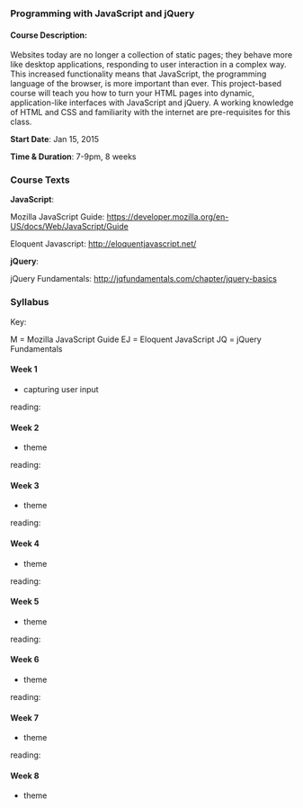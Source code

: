 ### Programming with JavaScript and jQuery
#### Course Description:

Websites today are no longer a collection of static pages; they behave more like desktop applications, responding to user interaction in a complex way. This increased functionality means that JavaScript, the programming language of the browser, is more important than ever. This project-based course will teach you how to turn your HTML pages into dynamic, application-like interfaces with JavaScript and jQuery. A working knowledge of HTML and CSS and familiarity with the internet are pre-requisites for this class. 

**Start Date**: Jan 15, 2015

**Time & Duration**: 7-9pm, 8 weeks


### Course Texts

**JavaScript**: 

Mozilla JavaScript Guide: https://developer.mozilla.org/en-US/docs/Web/JavaScript/Guide

Eloquent Javascript: http://eloquentjavascript.net/

**jQuery**:

jQuery Fundamentals: http://jqfundamentals.com/chapter/jquery-basics

### Syllabus

Key:

M = Mozilla JavaScript Guide
EJ = Eloquent JavaScript
JQ = jQuery Fundamentals

#### Week 1
+ capturing user input

reading: 

#### Week 2
+ theme 

reading: 

#### Week 3
+ theme 

reading: 

#### Week 4
+ theme 

reading: 

#### Week 5
+ theme

reading: 

#### Week 6
+ theme

reading: 

#### Week 7
+ theme

reading: 

#### Week 8
+ theme


